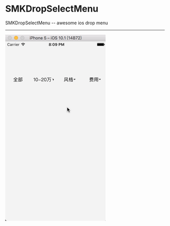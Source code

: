 # SMKDropSelectMenu
SMKDropSelectMenu -- awesome ios drop menu

---

![image](https://github.com/lovemo/SMKDropSelectMenu/raw/master/demo.gif)
